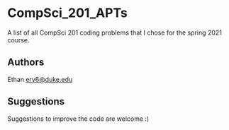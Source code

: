 # CompSci_201_APTs

A list of all CompSci 201 coding problems that I chose for the spring 2021 course.

## Authors

Ethan
ery6@duke.edu

## Suggestions

Suggestions to improve the code are welcome :)
